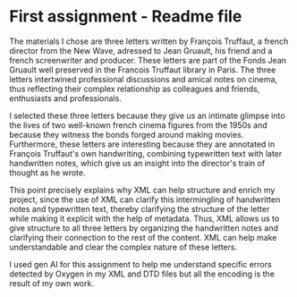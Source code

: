 # First assignment - Readme file

The materials I chose are three letters written by François Truffaut, a french director from the New Wave, adressed to Jean Gruault, his friend and a french screenwriter and producer. These letters are part of the Fonds Jean Gruault well preserved in the Francois Truffaut library in Paris. The three letters intertwined professional discussions and amical notes on cinema, thus reflecting their complex relationship as colleagues and friends, enthusiasts and professionals. 

I selected these three letters because they give us an intimate glimpse into the lives of two well-known french cinema figures from the 1950s and because they witness the bonds forged around making movies. Furthermore, these letters are interesting because they are annotated in François Truffaut's own handwriting, combining typewritten text with later handwritten notes, which give us an insight into the director's train of thought as he wrote. 

This point precisely explains why XML can help structure and enrich my project, since the use of XML can clarify this intermingling of handwritten notes and typewritten text, thereby clarifying the structure of the letter while making it explicit with the help of metadata. Thus, XML allows us to give structure to all three letters by organizing the handwritten notes and clarifying their connection to the rest of the content. XML can help make understandable and clear the complex nature of these letters. 

I used gen AI for this assignment to help me understand specific errors detected by Oxygen in my XML and DTD files but all the encoding is the result of my own work.
